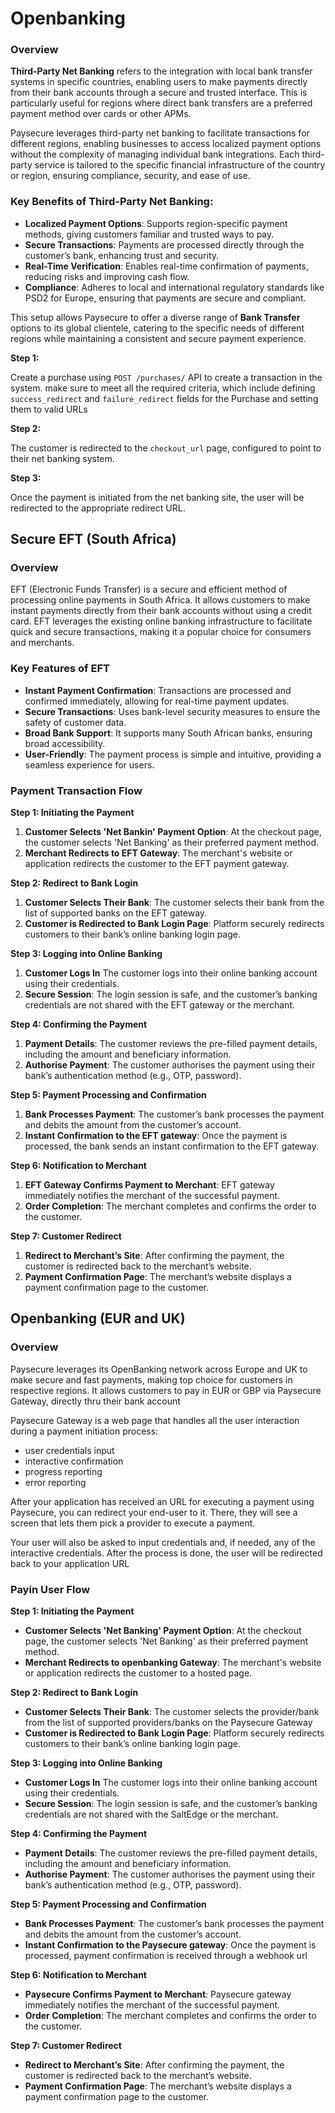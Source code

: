 # Openbanking

### **Overview**

**Third-Party Net Banking** refers to the integration with local bank transfer systems in specific countries, enabling users to make payments directly from their bank accounts through a secure and trusted interface. This is particularly useful for regions where direct bank transfers are a preferred payment method over cards or other APMs.

Paysecure leverages third-party net banking to facilitate transactions for different regions, enabling businesses to access localized payment options without the complexity of managing individual bank integrations. Each third-party service is tailored to the specific financial infrastructure of the country or region, ensuring compliance, security, and ease of use.

### **Key Benefits of Third-Party Net Banking**:

- **Localized Payment Options**: Supports region-specific payment methods, giving customers familiar and trusted ways to pay.
- **Secure Transactions**: Payments are processed directly through the customer’s bank, enhancing trust and security.
- **Real-Time Verification**: Enables real-time confirmation of payments, reducing risks and improving cash flow.
- **Compliance**: Adheres to local and international regulatory standards like PSD2 for Europe, ensuring that payments are secure and compliant.

This setup allows Paysecure to offer a diverse range of **Bank Transfer** options to its global clientele, catering to the specific needs of different regions while maintaining a consistent and secure payment experience.

**Step 1:**

Create a purchase using `POST /purchases/` API to create a transaction in the system. make sure to meet all the required criteria, which include defining `success_redirect` and `failure_redirect` fields for the Purchase and setting them to valid URLs

**Step 2:**

The customer is redirected to the `checkout_url` page, configured to point to their net banking system.

**Step 3:**

Once the payment is initiated from the net banking site, the user will be redirected to the appropriate redirect URL.

## Secure EFT (South Africa)

### Overview

EFT (Electronic Funds Transfer) is a secure and efficient method of processing online payments in South Africa. It allows customers to make instant payments directly from their bank accounts without using a credit card. EFT leverages the existing online banking infrastructure to facilitate quick and secure transactions, making it a popular choice for consumers and merchants.

### Key Features of EFT

- **Instant Payment Confirmation**: Transactions are processed and confirmed immediately, allowing for real-time payment updates.
- **Secure Transactions**: Uses bank-level security measures to ensure the safety of customer data.
- **Broad Bank Support**: It supports many South African banks, ensuring broad accessibility.
- **User-Friendly**: The payment process is simple and intuitive, providing a seamless experience for users.

### Payment Transaction Flow

**Step 1: Initiating the Payment**

1. **Customer Selects 'Net Bankin' Payment Option**: At the checkout page, the customer selects 'Net Banking' as their preferred payment method.
2. **Merchant Redirects to EFT Gateway**: The merchant's website or application redirects the customer to the EFT payment gateway.

**Step 2: Redirect to Bank Login**

1. **Customer Selects Their Bank**: The customer selects their bank from the list of supported banks on the EFT gateway.
2. **Customer is Redirected to Bank Login Page**: Platform securely redirects customers to their bank’s online banking login page.

**Step 3: Logging into Online Banking**

1. **Customer Logs In** The customer logs into their online banking account using their credentials.
2. **Secure Session**: The login session is safe, and the customer’s banking credentials are not shared with the EFT gateway or the merchant.

**Step 4: Confirming the Payment**

1. **Payment Details**: The customer reviews the pre-filled payment details, including the amount and beneficiary information.
2. **Authorise Payment**: The customer authorises the payment using their bank’s authentication method (e.g., OTP, password).

**Step 5: Payment Processing and Confirmation**

1. **Bank Processes Payment**: The customer’s bank processes the payment and debits the amount from the customer’s account.
2. **Instant Confirmation to the EFT gateway**: Once the payment is processed, the bank sends an instant confirmation to the EFT gateway.

**Step 6: Notification to Merchant**

1. **EFT Gateway Confirms Payment to Merchant**: EFT gateway immediately notifies the merchant of the successful payment.
2. **Order Completion**: The merchant completes and confirms the order to the customer.

**Step 7: Customer Redirect**

1. **Redirect to Merchant’s Site**: After confirming the payment, the customer is redirected back to the merchant’s website.
2. **Payment Confirmation Page**: The merchant’s website displays a payment confirmation page to the customer.

## Openbanking (EUR and UK)

### Overview

Paysecure leverages its OpenBanking network across Europe and UK to make secure and fast payments, making top choice for customers in respective regions. It allows customers to pay in EUR or GBP via Paysecure Gateway, directly thru their bank account

Paysecure Gateway is a web page that handles all the user interaction during a payment initiation process:

- user credentials input
- interactive confirmation
- progress reporting
- error reporting

After your application has received an URL for executing a payment using Paysecure, you can redirect your end-user to it. There, they will see a screen that lets them pick a provider to execute a payment.

Your user will also be asked to input credentials and, if needed, any of the interactive credentials. After the process is done, the user will be redirected back to your application URL

### **Payin User Flow**

**Step 1: Initiating the Payment**

- **Customer Selects 'Net Banking' Payment Option**: At the checkout page, the customer selects 'Net Banking' as their preferred payment method.
- **Merchant Redirects to openbanking Gateway**: The merchant's website or application redirects the customer to a hosted page.

**Step 2: Redirect to Bank Login**

- **Customer Selects Their Bank**: The customer selects the provider/bank from the list of supported providers/banks on the Paysecure Gateway
- **Customer is Redirected to Bank Login Page**: Platform securely redirects customers to their bank’s online banking login page.

**Step 3: Logging into Online Banking**

- **Customer Logs In** The customer logs into their online banking account using their credentials.
- **Secure Session**: The login session is safe, and the customer’s banking credentials are not shared with the SaltEdge or the merchant.

**Step 4: Confirming the Payment**

- **Payment Details**: The customer reviews the pre-filled payment details, including the amount and beneficiary information.
- **Authorise Payment**: The customer authorises the payment using their bank’s authentication method (e.g., OTP, password).

**Step 5: Payment Processing and Confirmation**

- **Bank Processes Payment**: The customer’s bank processes the payment and debits the amount from the customer’s account.
- **Instant Confirmation to the Paysecure gateway**: Once the payment is processed, payment confirmation is received through a webhook url

**Step 6: Notification to Merchant**

- **Paysecure Confirms Payment to Merchant**: Paysecure gateway immediately notifies the merchant of the successful payment.
- **Order Completion**: The merchant completes and confirms the order to the customer.

**Step 7: Customer Redirect**

- **Redirect to Merchant’s Site**: After confirming the payment, the customer is redirected back to the merchant’s website.
- **Payment Confirmation Page**: The merchant’s website displays a payment confirmation page to the customer.